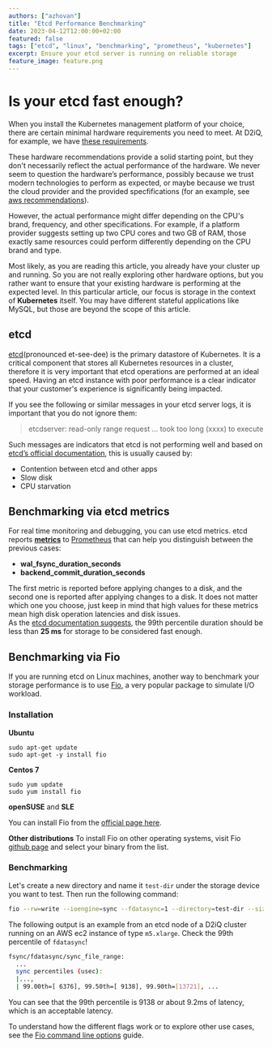 ```yaml
---
authors: ["azhovan"]
title: "Etcd Performance Benchmarking"
date: 2023-04-12T12:00:00+02:00
featured: false
tags: ["etcd", "linux", "benchmarking", "prometheus", "kubernetes"]
excerpt: Ensure your etcd server is running on reliable storage
feature_image: feature.png
---
```



# Is your etcd fast enough?

When you install the Kubernetes management platform of your choice, there are certain minimal hardware requirements you need to meet. At D2iQ, for example, we have [these requirements](https://docs.d2iq.com/dkp/2.4/resource-requirements).

These hardware recommendations provide a solid starting point, but they don't necessarily reflect the actual performance of the hardware. We never seem to question the hardware’s performance, possibly because we trust modern technologies to perform as expected, or maybe because we trust the cloud provider and the provided specfifications (for an example, see [aws recommendations](https://aws.amazon.com/intel/#Instance_Types)).

However, the actual performance might differ depending on the CPU's brand, frequency, and other specifications. For example, if a platform provider suggests setting up two CPU cores and two GB of RAM, those exactly same resources could perform differently depending on the CPU brand and type.

Most likely, as you are reading this article, you already have your cluster up and running. So you are not really exploring other hardware options, but you rather want to ensure that your existing hardware is performing at the expected level. In this particular article, our focus is storage in the context of **Kubernetes** itself. You may have different stateful applications like MySQL, but those are beyond the scope of this article.

## etcd

[etcd](https://github.com/etcd-io/etcd)(pronounced et-see-dee) is the primary datastore of Kubernetes. It is a critical component that stores all Kubernetes resources in a cluster, therefore it is very important that etcd operations are performed at an ideal speed. Having an etcd instance with poor performance is a clear indicator that your customer's experience is significantly being impacted.

If you see the following or similar messages in your etcd server logs, it is important that you do not ignore them:

>  etcdserver: read-only range request … took too long (xxxx) to execute


Such messages are indicators that etcd is not performing well and based on [etcd’s official documentation](https://etcd.io/docs/v3.3/faq/#what-does-the-etcd-warning-apply-entries-took-too-long-mean), this is usually caused by:

- Contention between etcd and other apps
- Slow disk
- CPU starvation

## Benchmarking via etcd metrics

For real time monitoring and debugging, you can use etcd metrics. etcd reports [**metrics**](https://etcd.io/docs/v3.4/metrics/) to [Prometheus](https://prometheus.io/) that can help you distinguish between the previous cases:

- **wal\_fsync\_duration\_seconds**
- **backend\_commit\_duration\_seconds**

The first metric is reported before applying changes to a disk, and the second one is reported after applying changes to a disk. It does not matter which one you choose, just keep in mind that high values for these metrics mean high disk operation latencies and disk issues.  
As the [etcd documentation suggests](https://etcd.io/docs/v3.3/faq/#what-does-the-etcd-warning-apply-entries-took-too-long-mean), the 99th percentile duration should be less than **25 ms** for storage to be considered fast enough.

## Benchmarking via Fio

If you are running etcd on Linux machines, another way to benchmark your storage performance is to use [Fio](https://github.com/axboe/fio), a very popular package to simulate I/O workload.

### Installation

**Ubuntu**

```shell 
sudo apt-get update
sudo apt-get -y install fio
 ```

**Centos 7**

```shell
sudo yum update 
sudo yum install fio  
```

**openSUSE** and **SLE**

You can install Fio from the [official page here](https://software.opensuse.org/download/package?package=fio&project=benchmark).

**Other distributions**
To install Fio on other operating systems, visit Fio [github page](https://github.com/axboe/fio#binary-packages) and select your binary from the list.

### Benchmarking

Let's create a new directory and name it `test-dir` under the storage device you want to test. Then run the following command:
 ```bash 
fio --rw=write --ioengine=sync --fdatasync=1 --directory=test-dir --size=22m --bs=2300 --name=mytest  
  ```

The following output is an example from an etcd node of a D2iQ cluster running on an AWS ec2 instance of type `m5.xlarge`. Check the 99th percentile of `fdatasync`!

 ```bash 
 fsync/fdatasync/sync_file_range:
   ...
   sync percentiles (usec):
   |...,
   | 99.00th=[ 6376], 99.50th=[ 9138], 99.90th=[13721], ...
``` 

You can see that the 99th percentile is 9138 or about 9.2ms of latency, which is an acceptable latency.

To understand how the different flags work or to explore other use cases, see the [Fio command line options](https://github.com/axboe/fio/blob/master/HOWTO.rst) guide.
